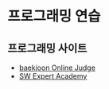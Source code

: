 # 프로그래밍 연습
## 프로그래밍 사이트
- [baekjoon Online Judge](https://www.acmicpc.net/)
- [SW Expert Academy](https://swexpertacademy.com/main/main.do)
